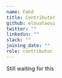 ```yaml
---
name: Fahd
title: Contributor
github: elouataoui
twitter: ""
linkedin: ""
slack: ""
joining_date: ""
role: contributor
---
```


Still waiting for this
